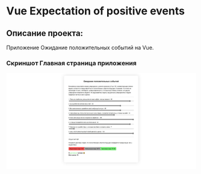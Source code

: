 # **Vue Expectation of positive events** 

## Описание проекта:

Приложение Ожидание положительных событий на Vue.

### Скриншот Главная страница приложения
![Главная страница приложения](/screenshots/main.jpeg)
